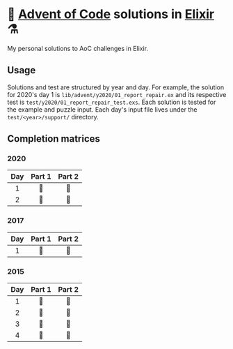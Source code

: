 # 🎄 [Advent of Code](https://adventofcode.com/) solutions in [Elixir](https://elixir-lang.org/) ⚗️

My personal solutions to AoC challenges in Elixir.

## Usage

Solutions and test are structured by year and day.
For example, the solution for 2020's day 1 is
`lib/advent/y2020/01_report_repair.ex` and its respective test is
`test/y2020/01_report_repair_test.exs`.
Each solution is tested for the example and puzzle input. Each day's input file
lives under the `test/<year>/support/` directory.

## Completion matrices

### 2020

| Day | Part 1 | Part 2 |
| :-: | :----: | :----: |
| 1   | 🌟     | 🌟     |
| 2   | 🌟     | 🌟     |

### 2017

| Day | Part 1 | Part 2 |
| :-: | :----: | :----: |
| 1   | 🌟     | 🌟     |

### 2015

| Day | Part 1 | Part 2 |
| :-: | :----: | :----: |
| 1   | 🌟     | 🌟     |
| 2   | 🌟     | 🌟     |
| 3   | 🌟     | 🌟     |
| 4   | 🌟     | 🌟     |
